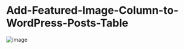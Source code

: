 # Add-Featured-Image-Column-to-WordPress-Posts-Table
![image](https://github.com/user-attachments/assets/afda7230-93c3-43e9-b225-9f3199c9db07)
